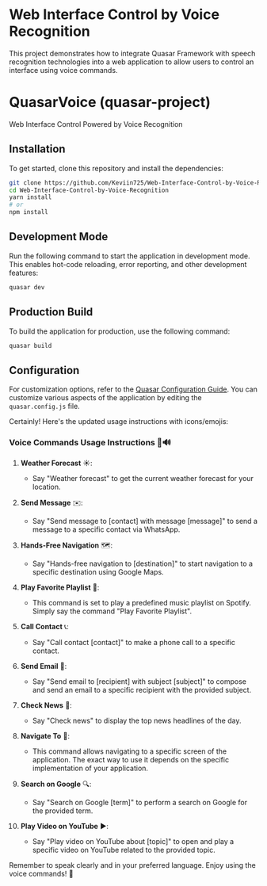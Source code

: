 # Web Interface Control by Voice Recognition
 This project demonstrates how to integrate Quasar Framework with speech recognition technologies into a web application to allow users to control an interface using voice commands.

# QuasarVoice (quasar-project)

Web Interface Control Powered by Voice Recognition

## Installation

To get started, clone this repository and install the dependencies:

```bash
git clone https://github.com/Keviin725/Web-Interface-Control-by-Voice-Recognition.git
cd Web-Interface-Control-by-Voice-Recognition
yarn install
# or
npm install
```

## Development Mode

Run the following command to start the application in development mode. This enables hot-code reloading, error reporting, and other development features:

```bash
quasar dev
```

## Production Build

To build the application for production, use the following command:

```bash
quasar build
```

## Configuration

For customization options, refer to the [Quasar Configuration Guide](https://v2.quasar.dev/quasar-cli-vite/quasar-config-js). You can customize various aspects of the application by editing the `quasar.config.js` file.

Certainly! Here's the updated usage instructions with icons/emojis:

### Voice Commands Usage Instructions 🎤🔊

1. **Weather Forecast** ☀️:
   - Say "Weather forecast" to get the current weather forecast for your location.

2. **Send Message** ✉️:
   - Say "Send message to [contact] with message [message]" to send a message to a specific contact via WhatsApp.

3. **Hands-Free Navigation** 🗺️:
   - Say "Hands-free navigation to [destination]" to start navigation to a specific destination using Google Maps.

4. **Play Favorite Playlist** 🎵:
   - This command is set to play a predefined music playlist on Spotify. Simply say the command "Play Favorite Playlist".

5. **Call Contact** 📞:
   - Say "Call contact [contact]" to make a phone call to a specific contact.

6. **Send Email** 📧:
   - Say "Send email to [recipient] with subject [subject]" to compose and send an email to a specific recipient with the provided subject.

7. **Check News** 📰:
   - Say "Check news" to display the top news headlines of the day.

8. **Navigate To** 🚀:
   - This command allows navigating to a specific screen of the application. The exact way to use it depends on the specific implementation of your application.

9. **Search on Google** 🔍:
   - Say "Search on Google [term]" to perform a search on Google for the provided term.

10. **Play Video on YouTube** ▶️:
    - Say "Play video on YouTube about [topic]" to open and play a specific video on YouTube related to the provided topic.

Remember to speak clearly and in your preferred language. Enjoy using the voice commands! 🎉

